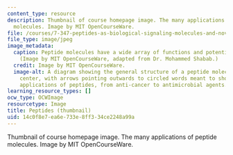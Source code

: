 ```yaml
---
content_type: resource
description: Thumbnail of course homepage image. The many applications of peptide
  molecules. Image by MIT OpenCourseWare.
file: /courses/7-347-peptides-as-biological-signaling-molecules-and-novel-drugs-spring-2016/14c0f8e7ea6e733e8ff334ce2248a99a_7-347s16-th.jpg
file_type: image/jpeg
image_metadata:
  caption: Peptide molecules have a wide array of functions and potential applications.
    (Image by MIT OpenCourseWare, adapted from Dr. Mohammed Shabab.)
  credit: Image by MIT OpenCourseWare.
  image-alt: A diagram showing the general structure of a peptide molecule in the
    center, with arrows pointing outwards to circled words meant to show the many
    applications of peptides, from anti-cancer to antimicrobial agents.
learning_resource_types: []
ocw_type: OCWImage
resourcetype: Image
title: Peptides (thumbnail)
uid: 14c0f8e7-ea6e-733e-8ff3-34ce2248a99a
---
```

Thumbnail of course homepage image. The many applications of peptide molecules. Image by MIT OpenCourseWare.

